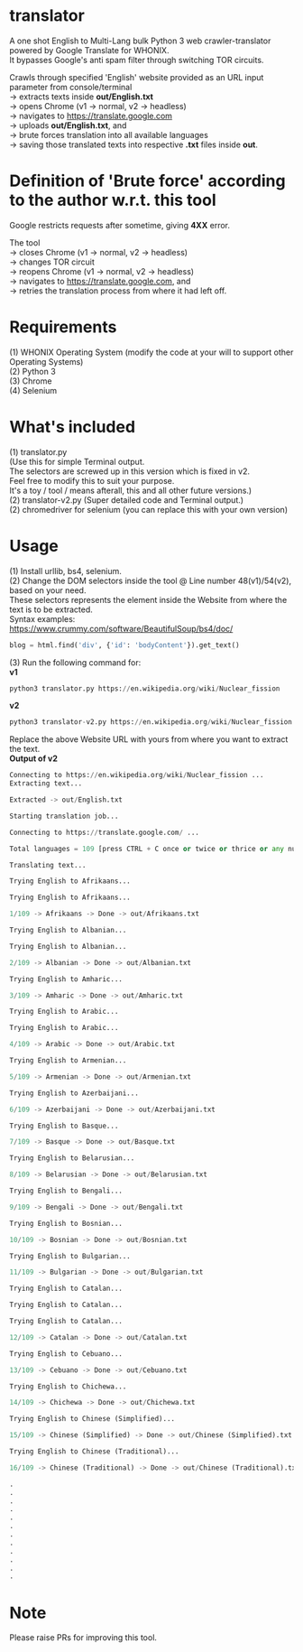 # translator
A one shot English to Multi-Lang bulk Python 3 web crawler-translator powered by Google Translate for WHONIX.  
It bypasses Google's anti spam filter through switching TOR circuits.  

Crawls through specified 'English' website provided as an URL input parameter from console/terminal  
-> extracts texts inside **out/English.txt**  
-> opens Chrome (v1 -> normal, v2 -> headless)  
-> navigates to https://translate.google.com  
-> uploads **out/English.txt**, and  
-> brute forces translation into all available languages  
-> saving those translated texts into respective **.txt** files inside **out**.
# Definition of 'Brute force' according to the author w.r.t. this tool
Google restricts requests after sometime, giving **4XX** error.  

The tool  
-> closes Chrome (v1 -> normal, v2 -> headless)  
-> changes TOR circuit  
-> reopens Chrome (v1 -> normal, v2 -> headless)  
-> navigates to https://translate.google.com, and  
-> retries the translation process from where it had left off.
# Requirements
(1) WHONIX Operating System (modify the code at your will to support other Operating Systems)  
(2) Python 3  
(3) Chrome  
(4) Selenium
# What's included
(1) translator.py  
(Use this for simple Terminal output.  
The selectors are screwed up in this version which is fixed in v2.  
Feel free to modify this to suit your purpose.  
It's a toy / tool / means afterall, this and all other future versions.)  
(2) translator-v2.py (Super detailed code and Terminal output.)  
(2) chromedriver for selenium (you can replace this with your own version)
# Usage
(1) Install urllib, bs4, selenium.  
(2) Change the DOM selectors inside the tool @ Line number 48(v1)/54(v2), based on your need.  
These selectors represents the element inside the Website from where the text is to be extracted.  
Syntax examples: https://www.crummy.com/software/BeautifulSoup/bs4/doc/
```python
blog = html.find('div', {'id': 'bodyContent'}).get_text()
```
(3) Run the following command for:  
**v1**
```python
python3 translator.py https://en.wikipedia.org/wiki/Nuclear_fission
```
**v2**
```python
python3 translator-v2.py https://en.wikipedia.org/wiki/Nuclear_fission
```
Replace the above Website URL with yours from where you want to extract the text.  
**Output of v2**
```python
Connecting to https://en.wikipedia.org/wiki/Nuclear_fission ...
Extracting text...

Extracted -> out/English.txt

Starting translation job...

Connecting to https://translate.google.com/ ...

Total languages = 109 [press CTRL + C once or twice or thrice or any number of times you like to press to quit anytime]

Translating text...

Trying English to Afrikaans...

Trying English to Afrikaans...

1/109 -> Afrikaans -> Done -> out/Afrikaans.txt

Trying English to Albanian...

Trying English to Albanian...

2/109 -> Albanian -> Done -> out/Albanian.txt

Trying English to Amharic...

3/109 -> Amharic -> Done -> out/Amharic.txt

Trying English to Arabic...

Trying English to Arabic...

4/109 -> Arabic -> Done -> out/Arabic.txt

Trying English to Armenian...

5/109 -> Armenian -> Done -> out/Armenian.txt

Trying English to Azerbaijani...

6/109 -> Azerbaijani -> Done -> out/Azerbaijani.txt

Trying English to Basque...

7/109 -> Basque -> Done -> out/Basque.txt

Trying English to Belarusian...

8/109 -> Belarusian -> Done -> out/Belarusian.txt

Trying English to Bengali...

9/109 -> Bengali -> Done -> out/Bengali.txt

Trying English to Bosnian...

10/109 -> Bosnian -> Done -> out/Bosnian.txt

Trying English to Bulgarian...

11/109 -> Bulgarian -> Done -> out/Bulgarian.txt

Trying English to Catalan...

Trying English to Catalan...

Trying English to Catalan...

12/109 -> Catalan -> Done -> out/Catalan.txt

Trying English to Cebuano...

13/109 -> Cebuano -> Done -> out/Cebuano.txt

Trying English to Chichewa...

14/109 -> Chichewa -> Done -> out/Chichewa.txt

Trying English to Chinese (Simplified)...

15/109 -> Chinese (Simplified) -> Done -> out/Chinese (Simplified).txt

Trying English to Chinese (Traditional)...

16/109 -> Chinese (Traditional) -> Done -> out/Chinese (Traditional).txt

.
.
.
.
.
.
.
.
.
.
.
.
```
# Note
Please raise PRs for improving this tool.
